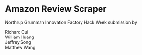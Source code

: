 # Amazon Review Scraper

Northrup Grumman Innovation Factory Hack Week submission by  
  
Richard Cui  
William Huang  
Jeffrey Song  
Matthew Wang  



